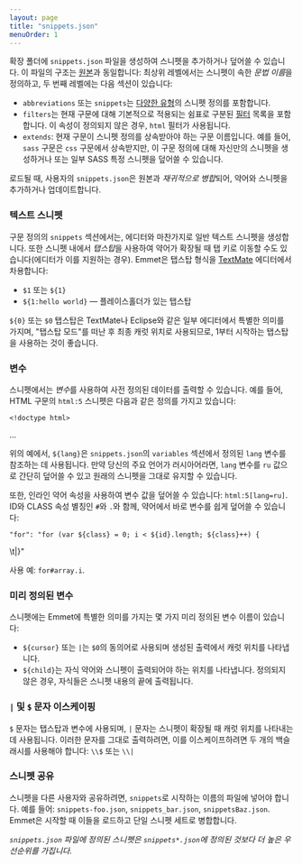 ```yaml
---
layout: page
title: "snippets.json"
menuOrder: 1
---
```


확장 폴더에 `snippets.json` 파일을 생성하여 스니펫을 추가하거나 덮어쓸 수 있습니다. 이 파일의 구조는 [원본](https://github.com/emmetio/emmet/blob/master/lib/snippets.json)과 동일합니다: 최상위 레벨에서는 스니펫이 속한 *문법 이름*을 정의하고, 두 번째 레벨에는 다음 섹션이 있습니다:

- `abbreviations` 또는 `snippets`는 [다양한 유형](/abbreviations/types/)의 스니펫 정의를 포함합니다.
- `filters`는 현재 구문에 대해 기본적으로 적용되는 쉼표로 구분된 [필터](/filters/) 목록을 포함합니다. 이 속성이 정의되지 않은 경우, `html` 필터가 사용됩니다.
- `extends`: 현재 구문이 스니펫 정의를 상속받아야 하는 구문 이름입니다. 예를 들어, `sass` 구문은 `css` 구문에서 상속받지만, 이 구문 정의에 대해 자신만의 스니펫을 생성하거나 또는 일부 SASS 특정 스니펫을 덮어쓸 수 있습니다.

로드될 때, 사용자의 `snippets.json`은 원본과 *재귀적으로 병합*되어, 약어와 스니펫을 추가하거나 업데이트합니다.

### 텍스트 스니펫

구문 정의의 `snippets` 섹션에서는, 에디터와 마찬가지로 일반 텍스트 스니펫을 생성합니다. 또한 스니펫 내에서 *탭스탑*을 사용하여 약어가 확장될 때 탭 키로 이동할 수도 있습니다(에디터가 이를 지원하는 경우). Emmet은 탭스탑 형식을 [TextMate](http://macromates.com) 에디터에서 차용합니다:

- `$1` 또는 `${1}`
- `${1:hello world}` — 플레이스홀더가 있는 탭스탑

`${0}` 또는 `$0` 탭스탑은 TextMate나 Eclipse와 같은 일부 에디터에서 특별한 의미를 가지며, "탭스탑 모드"를 떠난 후 최종 캐럿 위치로 사용되므로, 1부터 시작하는 탭스탑을 사용하는 것이 좋습니다.

### 변수

스니펫에서는 *변수*를 사용하여 사전 정의된 데이터를 출력할 수 있습니다. 예를 들어, HTML 구문의 `html:5` 스니펫은 다음과 같은 정의를 가지고 있습니다:

    <!doctype html>

<html lang="${lang}">...</body>
</html>

위의 예에서, `${lang}`은 `snippets.json`의 `variables` 섹션에서 정의된 `lang` 변수를 참조하는 데 사용됩니다. 만약 당신의 주요 언어가 러시아어라면, `lang` 변수를 `ru` 값으로 간단히 덮어쓸 수 있고 원래의 스니펫을 그대로 유지할 수 있습니다.

또한, 인라인 약어 속성을 사용하여 변수 값을 덮어쓸 수 있습니다: `html:5[lang=ru]`. ID와 CLASS 속성 별칭인 `#`와 `.`와 함께, 약어에서 바로 변수를 쉽게 덮어쓸 수 있습니다:

    "for": "for (var ${class} = 0; i < ${id}.length; ${class}++) {

\t|}"

사용 예: `for#array.i`.

### 미리 정의된 변수

스니펫에는 Emmet에 특별한 의미를 가지는 몇 가지 미리 정의된 변수 이름이 있습니다:

- `${cursor}` 또는 `|`는 `$0`의 동의어로 사용되며 생성된 출력에서 캐럿 위치를 나타냅니다.
- `${child}`는 자식 약어와 스니펫이 출력되어야 하는 위치를 나타냅니다. 정의되지 않은 경우, 자식들은 스니펫 내용의 끝에 출력됩니다.

### `|` 및 `$` 문자 이스케이핑

`$` 문자는 탭스탑과 변수에 사용되며, `|` 문자는 스니펫이 확장될 때 캐럿 위치를 나타내는 데 사용됩니다. 이러한 문자를 그대로 출력하려면, 이를 이스케이프하려면 두 개의 백슬래시를 사용해야 합니다: `\\$` 또는 `\\|`

### 스니펫 공유

스니펫을 다른 사용자와 공유하려면, `snippets`로 시작하는 이름의 파일에 넣어야 합니다. 예를 들어: `snippets-foo.json`, `snippets_bar.json`, `snippetsBaz.json`. Emmet은 시작할 때 이들을 로드하고 단일 스니펫 세트로 병합합니다.

_`snippets.json` 파일에 정의된 스니펫은 `snippets*.json`에 정의된 것보다 더 높은 우선순위를 가집니다._
